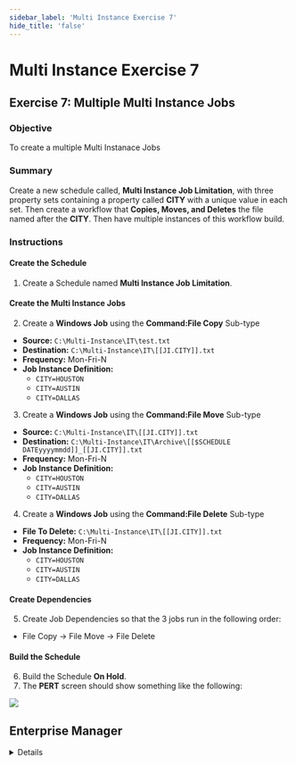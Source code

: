 ```yaml
---
sidebar_label: 'Multi Instance Exercise 7'
hide_title: 'false'
---
```


<head>
  <meta name="robots" content="noindex, nofollow" />
</head>

# Multi Instance Exercise 7

## Exercise 7: Multiple Multi Instance Jobs

### Objective

To create a multiple Multi Instanace Jobs

### Summary

Create a new schedule called, **Multi Instance Job Limitation**, with three property sets containing a property called **CITY** with a unique value in each set. Then create a workflow that **Copies, Moves, and Deletes** the file named after the **CITY**. Then have multiple instances of this workflow build.

### Instructions

#### Create the Schedule

1. Create a Schedule named **Multi Instance Job Limitation**.

#### Create the Multi Instance Jobs

2. Create a **Windows Job** using the **Command:File Copy** Sub-type
  * **Source:** ```C:\Multi-Instance\IT\test.txt```
  * **Destination:** ```C:\Multi-Instance\IT\[[JI.CITY]].txt```
  * **Frequency:** Mon-Fri-N
  * **Job Instance Definition:**
    * ```CITY=HOUSTON```
    * ```CITY=AUSTIN```
    * ```CITY=DALLAS```
3. Create a **Windows Job** using the **Command:File Move** Sub-type
  * **Source:** ```C:\Multi-Instance\IT\[[JI.CITY]].txt```
  * **Destination:**  ```C:\Multi-Instance\IT\Archive\[[$SCHEDULE DATEyyyymmdd]]_[[JI.CITY]].txt```
  * **Frequency:** Mon-Fri-N
  * **Job Instance Definition:**
    * ```CITY=HOUSTON```
    * ```CITY=AUSTIN```
    * ```CITY=DALLAS```
4. Create a **Windows Job** using the **Command:File Delete** Sub-type
  * **File To Delete:** ```C:\Multi-Instance\IT\[[JI.CITY]].txt```
  * **Frequency:** Mon-Fri-N
  * **Job Instance Definition:**
    * ```CITY=HOUSTON```
    * ```CITY=AUSTIN```
    * ```CITY=DALLAS```

#### Create Dependencies

5. Create Job Dependencies so that the 3 jobs run in the following order:
  * File Copy &rarr; File Move &rarr; File Delete

#### Build the Schedule

6.	Build the Schedule **On Hold**.
7.	The **PERT** screen should show something like the following:

![](../static/imgadvanced/Job_Limitation_PERT_SM.png)


## Enterprise Manager

<details>

1.	Create a Schedule named ****Multi Instance Job Limitation**.
2.	Create 3 Multi-Instance Jobs (First Job below)
    * **Name:** FILE COPY
    * **Job Type:** ```Windows```
    * **Job Sub-Type:** ```Command: File Copy```
    * **Primary Machine:** ```SMATraining```
    * **User ID:** ```SMATRAINING\SMAUSER```
    * **Source:**
```
C:\Multi-Instance\IT\test.txt
```
* **Destination:**
```
C:\Multi-Instance\IT\[[JI.CITY]].txt
```
* **Frequency:** Mon-Fri-N
* **Job Instance Definition:**
    * ```CITY=HOUSTON```
    * ```CITY=AUSTIN```
    * ```CITY=DALLAS```
3.	(Second Job Below)
    * **Name:** FILE MOVE
    * **Job Type:** ```Windows```
    * **Job Sub-Type:** ```Command: File Move```
    * **Primary Machine:** ```SMATraining```
    * **User ID:** ```SMATRAINING\SMAUSER```
    * **Source:**  
```
C:\Multi-Instance\IT\[[JI.CITY]].txt
```
**Destination:**  
```
C:\Multi-Instance\IT\Archive\[[$SCHEDULE DATEyyyymmdd]]_[[JI.CITY]].txt
```
* **Frequency:** Mon-Fri-N
* **Job Instance Definition:**
    * ```CITY=HOUSTON```
    * ```CITY=AUSTIN```
    * ```CITY=DALLAS```

    **Job Dependency:** Requires the **FILE COPY** Job

4.	(Third Job Below)
    * **Name:** FILE DELETE
    * **Job Type:** ```Windows```
    * **Job Sub-Type:** ```Command: File Delete```
    * **Primary Machine:** ```SMATraining```
    * **User ID:** ```SMATRAINING\SMAUSER```
    * **File To Delete:**  
```
C:\Multi-Instance\IT\[[JI.CITY]].txt
```
* **Frequency:** Mon-Fri-N
* **Job Instance Definition:**
    * ```CITY=HOUSTON```
    * ```CITY=AUSTIN```
    * ```CITY=DALLAS```

* **Job Dependency:** Requires the **FILE MOVE** Job

5.	Build the Schedule **On Hold**.
6.	The **PERT** screen should show something like the following:

![](../static/imgadvanced/MultiJobScreen.png)

</details>
